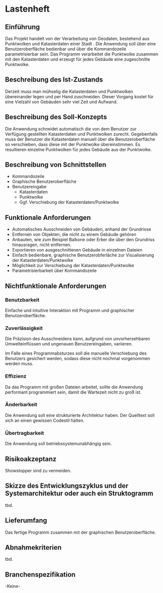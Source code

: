 # Lastenheft

## Einführung

Das Projekt handelt von der Verarbeitung von Geodaten, bestehend aus Punktwolken und Katasterdaten einer Stadt . Die Anwendung soll über eine Benutzeroberfläche bedienbar und über die Kommandozeile parametrisierbar sein. Das Programm verarbeitet die Punktwolke zusammen mit den Katasterdaten und erzeugt für jedes Gebäude eine zugeschnitte Punktwolke.



## Beschreibung des Ist-Zustands

Derzeit muss man mühselig die Katasterdaten und Punktwolken übereinander legen und per Hand zuschneiden. Dieser Vorgang kostet für eine Vielzahl von Gebäuden sehr viel Zeit und Aufwand.



## Beschreibung des Soll-Konzepts

Die Anwendung schneidet automatisch die von dem Benutzer zur Verfügung gestellten Katasterdaten und Punktwolken zurecht. Gegebenfalls muss der Benutzer die Katasterdaten manuell über die Benutzeroberfläche so verschieben, dass diese mit der Punktwolke übereinstimmen. Es resultieren einzelne Punktwolken für jedes Gebäude aus der Punktwolke.



## Beschreibung von Schnittstellen

- Kommandozeile
- Graphische Benutzeroberfläche
- Benutzereingabe
  - Katasterdaten
  - Punktwolke
  - Ggf. Verschiebung der Katasterdaten/Punktwolke 



## Funktionale Anforderungen

- Automatisches Ausschneiden von Gebäuden, anhand der Grundrisse
- Entfernen von Objekten, die nicht zu einem Gebäude gehören
- Anbauten, wie zum Beispiel Balkone oder Erker die über den Grundriss hinausragen, nicht entfernen.
- Exportieren von ausgeschnittenen Gebäude in einzelnen Dateien
- Einfach bedienbare, graphische Benutzerobferläche zur Visualisierung der Katasterdaten/Punktwolke
- Möglichkeit zur Verschiebung der Katasterdaten/Punktwolke
- Parametrisierbarkeit über Kommandozeile



## Nichtfunktionale Anforderungen
### Benutzbarkeit

Einfache und intuitive Interaktion mit Programm und graphischer Benutzeroberfläche.

### Zuverlässigkeit

Die Präzision des Ausschneidens kann, aufgrund von unvorhersehbaren Umwelteinflüssen und ungenauen Benutzereingaben, variieren. 

Im Falle eines Programmabsturzes soll die manuelle Verschiebung des Benutzers gesichert werden, sodass diese nicht nochmal vorgenommen werden muss.

### Effizienz

Da das Programm mit großen Dateien arbeitet, sollte die Anwendung performant programmiert sein, damit die Wartezeit nicht zu groß ist.

### Änderbarkeit

Die Anwendung soll eine strukturierte Architektur haben. Der Quelltext soll sich an einen gewissen Codestil halten.

### Übertragbarkeit

Die Anwendung soll betriebssystemunabhängig sein.



## Risikoakzeptanz

Showstopper sind zu vermeiden.



## Skizze des Entwicklungszyklus und der Systemarchitektur oder auch ein Struktogramm

tbd.



## Lieferumfang

Das fertige Programm zusammen mit der graphischen Benutzeroberfläche.



## Abnahmekriterien

tbd.

## Branchenspezifikation

-Keine-
